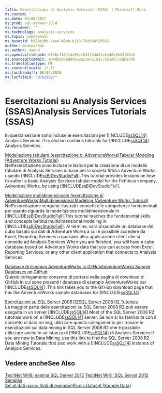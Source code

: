 ```yaml
---
title: Esercitazioni di Analysis Services (SSAS) | Microsoft Docs
ms.custom: ''
ms.date: 03/06/2017
ms.prod: sql-server-2014
ms.reviewer: ''
ms.technology: analysis-services
ms.topic: conceptual
ms.assetid: b378c3bb-eead-46eb-b213-70d994f2d562
author: minewiskan
ms.author: owend
ms.openlocfilehash: 86f6c716114c86cfb54fbdd24a3e42b3624f65e3
ms.sourcegitcommit: ad4d92dce894592a259721a1571b1d8736abacdb
ms.translationtype: MT
ms.contentlocale: it-IT
ms.lasthandoff: 08/04/2020
ms.locfileid: "87625897"
---
```

# <a name="analysis-services-tutorials-ssas"></a><span data-ttu-id="513d4-102">Esercitazioni su Analysis Services (SSAS)</span><span class="sxs-lookup"><span data-stu-id="513d4-102">Analysis Services Tutorials (SSAS)</span></span>
  <span data-ttu-id="513d4-103">In questa sezione sono incluse le esercitazioni per [!INCLUDE[ssSQL14](../includes/sssql14-md.md)] Analysis Services.</span><span class="sxs-lookup"><span data-stu-id="513d4-103">This section contains tutorials for [!INCLUDE[ssSQL14](../includes/sssql14-md.md)] Analysis Services.</span></span>  
  
 [<span data-ttu-id="513d4-104">Modellazione tabulare &#40;esercitazione di AdventureWorks&#41;</span><span class="sxs-lookup"><span data-stu-id="513d4-104">Tabular Modeling &#40;Adventure Works Tutorial&#41;</span></span>](tabular-modeling-adventure-works-tutorial.md)  
 <span data-ttu-id="513d4-105">Nell'esercitazione sono incluse le lezioni per la creazione di un modello tabulare di Analysis Services di base per la società fittizia Adventure Works usando [!INCLUDE[ssBIDevStudioFull](../includes/ssbidevstudiofull-md.md)].</span><span class="sxs-lookup"><span data-stu-id="513d4-105">This tutorial provides lessons on how to author a basic Analysis Services tabular model for the fictitious company, Adventure Works, by using [!INCLUDE[ssBIDevStudioFull](../includes/ssbidevstudiofull-md.md)].</span></span>  
  
 [<span data-ttu-id="513d4-106">Modellazione multidimensionale &#40;esercitazione di AdventureWorks&#41;</span><span class="sxs-lookup"><span data-stu-id="513d4-106">Multidimensional Modeling &#40;Adventure Works Tutorial&#41;</span></span>](multidimensional-modeling-adventure-works-tutorial.md)  
 <span data-ttu-id="513d4-107">Nell'esercitazione vengono illustrati i concetti e le competenze fondamentali per quanto riguarda la modellazione multidimensionale in [!INCLUDE[ssBIDevStudioFull](../includes/ssbidevstudiofull-md.md)].</span><span class="sxs-lookup"><span data-stu-id="513d4-107">This tutorial teaches the fundamental skills and concepts behind multidimensional modeling in [!INCLUDE[ssBIDevStudioFull](../includes/ssbidevstudiofull-md.md)].</span></span> <span data-ttu-id="513d4-108">Al termine, sarà disponibile un database del cubo basato sui dati di Adventure Works a cui è possibile accedere da Excel, Reporting Services o qualsiasi altra applicazione client che si connette ad Analysis Services.</span><span class="sxs-lookup"><span data-stu-id="513d4-108">When you are finished, you will have a cube database based on Adventure Works data that you can access from Excel, Reporting Services, or any other client application that connects to Analysis Services.</span></span>  
  
 [<span data-ttu-id="513d4-109">Database di esempio AdventureWorks in GitHub</span><span class="sxs-lookup"><span data-stu-id="513d4-109">AdventureWorks Sample Databases on GitHub</span></span>](https://github.com/Microsoft/sql-server-samples/releases/tag/adventureworks)  
 <span data-ttu-id="513d4-110">Questo collegamento consente di portarsi nella pagina di download di GitHub in cui sono presenti i database di esempio AdventureWorks per [!INCLUDE[ssSQL14](../includes/sssql14-md.md)] .</span><span class="sxs-lookup"><span data-stu-id="513d4-110">This link takes you to the GitHub download page that has the AdventureWorks sample databases for [!INCLUDE[ssSQL14](../includes/sssql14-md.md)].</span></span>  
  
 [<span data-ttu-id="513d4-111">Esercitazioni su SQL Server 2008 R2</span><span class="sxs-lookup"><span data-stu-id="513d4-111">SQL Server 2008 R2 Tutorials</span></span>](https://go.microsoft.com/fwlink/?linkID=220944)  
 <span data-ttu-id="513d4-112">La maggior parte delle esercitazioni su SQL Server 2008 R2 può essere eseguita in un server [!INCLUDE[ssSQL14](../includes/sssql14-md.md)].</span><span class="sxs-lookup"><span data-stu-id="513d4-112">Most of the SQL Server 2008 R2 tutorials work on a [!INCLUDE[ssSQL14](../includes/sssql14-md.md)] server.</span></span> <span data-ttu-id="513d4-113">Se non si ha familiarità con il concetto di data mining, utilizzare questo collegamento per trovare le esercitazioni sul data mining in SQL Server 2008 R2 che è possibile utilizzare anche in un'istanza di [!INCLUDE[ssSQL14](../includes/sssql14-md.md)] di Analysis Services.</span><span class="sxs-lookup"><span data-stu-id="513d4-113">If you are new to Data Mining, use this link to find the SQL Server 2008 R2 Data Mining Tutorials that also work with a [!INCLUDE[ssSQL14](../includes/sssql14-md.md)] instance of Analysis Services.</span></span>  
  
## <a name="see-also"></a><span data-ttu-id="513d4-114">Vedere anche</span><span class="sxs-lookup"><span data-stu-id="513d4-114">See Also</span></span>  
 <span data-ttu-id="513d4-115">[TechNet WIKI: esempi SQL Server 2012](https://go.microsoft.com/fwlink/?linkID=220734) </span><span class="sxs-lookup"><span data-stu-id="513d4-115">[TechNet WIKI: SQL Server 2012 Samples](https://go.microsoft.com/fwlink/?linkID=220734) </span></span>  
 [<span data-ttu-id="513d4-116">Set di dati picnic (dati di esempio)</span><span class="sxs-lookup"><span data-stu-id="513d4-116">Picnic Dataset (Sample Data)</span></span>](https://go.microsoft.com/fwlink/?linkID=219108)  
  
  
